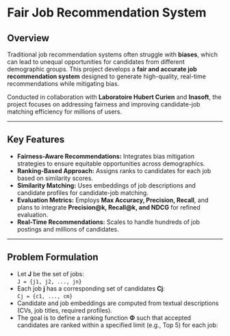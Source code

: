 # Fair Job Recommendation System

## Overview
Traditional job recommendation systems often struggle with **biases**, which can lead to unequal opportunities for candidates from different demographic groups. This project develops a **fair and accurate job recommendation system** designed to generate high-quality, real-time recommendations while mitigating bias.  

Conducted in collaboration with **Laboratoire Hubert Curien** and **Inasoft**, the project focuses on addressing fairness and improving candidate-job matching efficiency for millions of users.

---

## Key Features
- **Fairness-Aware Recommendations:** Integrates bias mitigation strategies to ensure equitable opportunities across demographics.  
- **Ranking-Based Approach:** Assigns ranks to candidates for each job based on similarity scores.  
- **Similarity Matching:** Uses embeddings of job descriptions and candidate profiles for candidate-job matching.  
- **Evaluation Metrics:** Employs **Max Accuracy, Precision, Recall**, and plans to integrate **Precision@k, Recall@k, and NDCG** for refined evaluation.  
- **Real-Time Recommendations:** Scales to handle hundreds of job postings and millions of candidates.  

---

## Problem Formulation
- Let **J** be the set of jobs:  
  `J = {j1, j2, ..., jn}`  
- Each job **j** has a corresponding set of candidates **Cj**:  
  `Cj = {c1, ..., cm}`  
- Candidate and job embeddings are computed from textual descriptions (CVs, job titles, required profiles).  
- The goal is to define a ranking function **Φ** such that accepted candidates are ranked within a specified limit (e.g., Top 5) for each job:  

